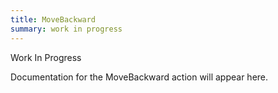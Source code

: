 ```yaml
---
title: MoveBackward
summary: work in progress
---
```


Work In Progress

Documentation for the MoveBackward action will appear here.